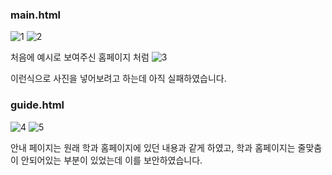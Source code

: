 ### main.html

![1](https://user-images.githubusercontent.com/93309561/219949243-7d48a4bc-5676-45c7-bf00-330db35e6cb4.png)
![2](https://user-images.githubusercontent.com/93309561/219949246-11f02451-7291-4f03-a875-fe50378af52a.png)

처음에 예시로 보여주신 홈페이지 처럼 
![3](https://user-images.githubusercontent.com/93309561/219949300-917224a1-faf7-4777-bb9d-bfa05c86fb83.png)

이런식으로 사진을 넣어보려고 하는데 아직 실패하였습니다.

### guide.html

![4](https://user-images.githubusercontent.com/93309561/219949403-234b8e41-741c-49e9-b70c-9e6570c14b14.png)
![5](https://user-images.githubusercontent.com/93309561/219949416-81c55a62-60c0-4cb1-a8a9-c5a1bdbd3a6f.png)


안내 페이지는 원래 학과 홈페이지에 있던 내용과 같게 하였고, 학과 홈페이지는 줄맞춤이 안되어있는 부분이 있었는데 이를 보안하였습니다.
